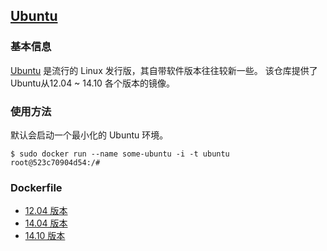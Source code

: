 ## [Ubuntu](https://registry.hub.docker.com/_/ubuntu/)

### 基本信息
[Ubuntu](https://en.wikipedia.org/wiki/Ubuntu) 是流行的 Linux 发行版，其自带软件版本往往较新一些。
该仓库提供了 Ubuntu从12.04 ~ 14.10 各个版本的镜像。

### 使用方法
默认会启动一个最小化的 Ubuntu 环境。
```
$ sudo docker run --name some-ubuntu -i -t ubuntu
root@523c70904d54:/#
```

### Dockerfile
* [12.04 版本](https://github.com/tianon/docker-brew-ubuntu-core/blob/2b105575647a7e2030ff344d427c3920b89e17a9/precise/Dockerfile)
* [14.04 版本](https://github.com/tianon/docker-brew-ubuntu-core/blob/2b105575647a7e2030ff344d427c3920b89e17a9/trusty/Dockerfile)
* [14.10 版本](https://github.com/tianon/docker-brew-ubuntu-core/blob/2b105575647a7e2030ff344d427c3920b89e17a9/utopic/Dockerfile)
